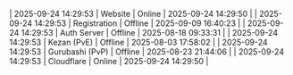| 2025-09-24 14:29:53 | Website | Online | 2025-09-24 14:29:50 |
| 2025-09-24 14:29:53 | Registration | Offline | 2025-09-09 16:40:23 |
| 2025-09-24 14:29:53 | Auth Server | Offline | 2025-08-18 09:33:31 |
| 2025-09-24 14:29:53 | Kezan (PvE) | Offline | 2025-08-03 17:58:02 |
| 2025-09-24 14:29:53 | Gurubashi (PvP) | Offline | 2025-08-23 21:44:06 |
| 2025-09-24 14:29:53 | Cloudflare | Online | 2025-09-24 14:29:50 |
